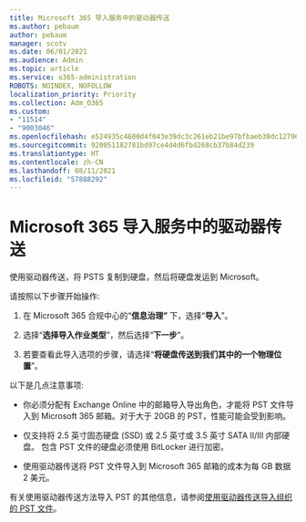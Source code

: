 ```yaml
---
title: Microsoft 365 导入服务中的驱动器传送
ms.author: pebaum
author: pebaum
manager: scotv
ms.date: 06/01/2021
ms.audience: Admin
ms.topic: article
ms.service: o365-administration
ROBOTS: NOINDEX, NOFOLLOW
localization_priority: Priority
ms.collection: Adm_O365
ms.custom:
- "11514"
- "9003046"
ms.openlocfilehash: e524935c4600d4f043e39dc3c261eb21be97bfbaeb30dc1279676e2d5578ba4b
ms.sourcegitcommit: 920051182781bd97ce4d4d6fbd268cb37b84d239
ms.translationtype: HT
ms.contentlocale: zh-CN
ms.lasthandoff: 08/11/2021
ms.locfileid: "57888292"
---
```

# <a name="drive-shipping-in-the-microsoft-365-import-service"></a>Microsoft 365 导入服务中的驱动器传送

使用驱动器传送，将 PSTS 复制到硬盘，然后将硬盘发运到 Microsoft。

请按照以下步骤开始操作:

1. 在 Microsoft 365 合规中心的“**信息治理”** 下，选择“**导入**”。

1. 选择“**选择导入作业类型**”，然后选择“**下一步**”。

1. 若要查看此导入选项的步骤，请选择“**将硬盘传送到我们其中的一个物理位置**”。

以下是几点注意事项:

- 你必须分配有 Exchange Online 中的邮箱导入导出角色，才能将 PST 文件导入到 Microsoft 365 邮箱。对于大于 20GB 的 PST，性能可能会受到影响。

- 仅支持将 2.5 英寸固态硬盘 (SSD) 或 2.5 英寸或 3.5 英寸 SATA II/III 内部硬盘。
包含 PST 文件的硬盘必须使用 BitLocker 进行加密。

- 使用驱动器传送将 PST 文件导入到 Microsoft 365 邮箱的成本为每 GB 数据 2 美元。

有关使用驱动器传送方法导入 PST 的其他信息，请参阅[使用驱动器传送导入组织的 PST 文件](https://docs.microsoft.com/microsoft-365/compliance/use-drive-shipping-to-import-pst-files-to-office-365)。